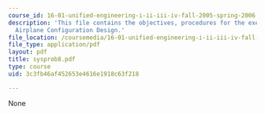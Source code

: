 ```yaml
---
course_id: 16-01-unified-engineering-i-ii-iii-iv-fall-2005-spring-2006
description: 'This file contains the objectives, procedures for the exercise: Basic
  Airplane Configuration Design.'
file_location: /coursemedia/16-01-unified-engineering-i-ii-iii-iv-fall-2005-spring-2006/3c3fb46af452653e4616e1918c63f218_sysprob8.pdf
file_type: application/pdf
layout: pdf
title: sysprob8.pdf
type: course
uid: 3c3fb46af452653e4616e1918c63f218

---
```

None